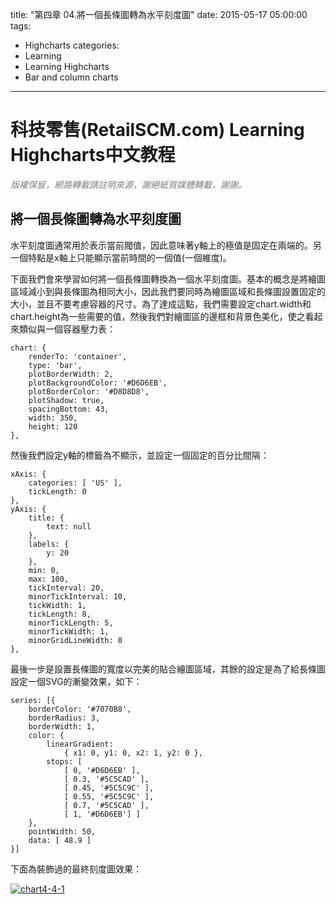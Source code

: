 title: "第四章 04.將一個長條圖轉為水平刻度圖"
date: 2015-05-17 05:00:00
tags:
  - Highcharts
categories:
  - Learning
  - Learning Highcharts
  - Bar and column charts
---

# 科技零售(RetailSCM.com) Learning Highcharts中文教程

_<span style="color: #808080;">版權保留，網路轉載請註明來源，謝絕紙質媒體轉載，謝謝。</span>_

## 將一個長條圖轉為水平刻度圖

水平刻度圖通常用於表示當前閥值，因此意味著y軸上的極值是固定在兩端的。另一個特點是x軸上只能顯示當前時間的一個值(一個維度)。

下面我們會來學習如何將一個長條圖轉換為一個水平刻度圖。基本的概念是將繪圖區域減小到與長條圖為相同大小，因此我們要同時為繪圖區域和長條圖設置固定的大小，並且不要考慮容器的尺寸。為了達成這點，我們需要設定chart.width和chart.height為一些需要的值，然後我們對繪圖區的邊框和背景色美化，使之看起來類似與一個容器壓力表：

    chart: {
        renderTo: 'container',
        type: 'bar',
        plotBorderWidth: 2,
        plotBackgroundColor: '#D6D6EB',
        plotBorderColor: '#D8D8D8',
        plotShadow: true,
        spacingBottom: 43,
        width: 350,
        height: 120
    },

然後我們設定y軸的標籤為不顯示，並設定一個固定的百分比間隔：

<!--more-->

    xAxis: {
        categories: [ 'US' ],
        tickLength: 0
    },
    yAxis: {
        title: {
            text: null
        },
        labels: {
            y: 20
        },
        min: 0,
        max: 100,
        tickInterval: 20,
        minorTickInterval: 10,
        tickWidth: 1,
        tickLength: 8,
        minorTickLength: 5,
        minorTickWidth: 1,
        minorGridLineWidth: 0
    },

最後一步是設置長條圖的寬度以完美的貼合繪圖區域，其餘的設定是為了給長條圖設定一個SVG的漸變效果，如下：

    series: [{
        borderColor: '#7070B8',
        borderRadius: 3,
        borderWidth: 1,
        color: {
            linearGradient:
                { x1: 0, y1: 0, x2: 1, y2: 0 },
            stops: [
                [ 0, '#D6D6EB' ],
                [ 0.3, '#5C5CAD' ],
                [ 0.45, '#5C5C9C' ],
                [ 0.55, '#5C5C9C' ],
                [ 0.7, '#5C5CAD' ],
                [ 1, '#D6D6EB'] ]
        },
        pointWidth: 50,
        data: [ 48.9 ]
    }]

下面為裝飾過的最終刻度圖效果：

[![chart4-4-1](/images/learning_highcharts/chart4-4-1.jpg)](/images/learning_highcharts/chart4-4-1.jpg)